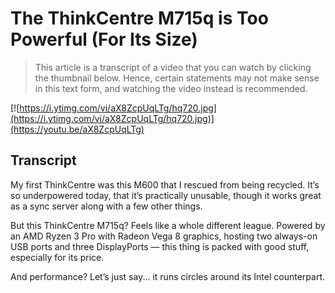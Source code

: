 # The ThinkCentre M715q is Too Powerful (For Its Size)

> This article is a transcript of a video that you can watch by clicking the thumbnail below. Hence, certain statements may not make sense in this text form, and watching the video instead is recommended.

[![https://i.ytimg.com/vi/aX8ZcpUqLTg/hq720.jpg](https://i.ytimg.com/vi/aX8ZcpUqLTg/hq720.jpg)](https://youtu.be/aX8ZcpUqLTg)

## Transcript

My first ThinkCentre was this M600 that I rescued from being recycled. It’s so underpowered today, that it’s practically unusable, though it works great as a sync server along with a few other things.

But this ThinkCentre M715q? Feels like a whole different league. Powered by an AMD Ryzen 3 Pro with Radeon Vega 8 graphics, hosting two always-on USB ports and three DisplayPorts — this thing is packed with good stuff, especially for its price.

And performance? Let’s just say... it runs circles around its Intel counterpart.
